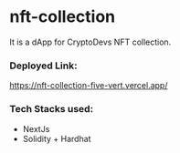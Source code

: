 # nft-collection
It is a dApp for CryptoDevs NFT collection.

### **Deployed Link:**
https://nft-collection-five-vert.vercel.app/

### **Tech Stacks used:**
- NextJs
- Solidity + Hardhat
